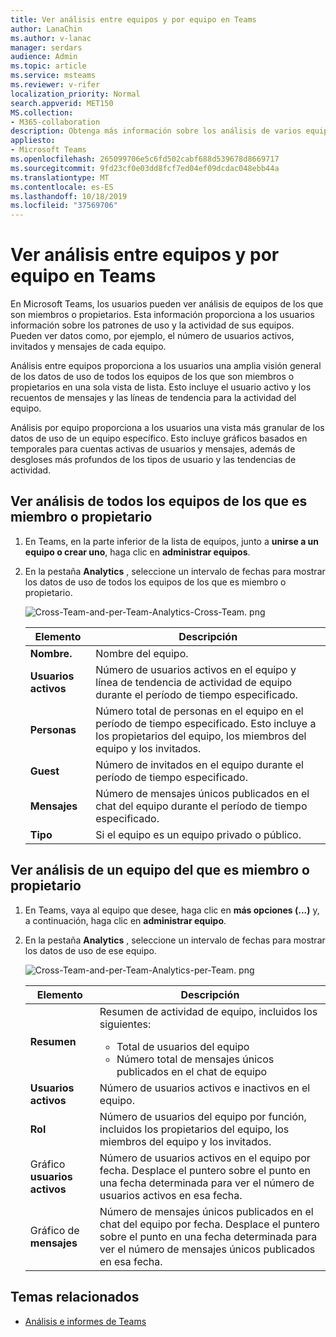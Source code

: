 ```yaml
---
title: Ver análisis entre equipos y por equipo en Teams
author: LanaChin
ms.author: v-lanac
manager: serdars
audience: Admin
ms.topic: article
ms.service: msteams
ms.reviewer: v-rifer
localization_priority: Normal
search.appverid: MET150
MS.collection:
- M365-collaboration
description: Obtenga más información sobre los análisis de varios equipos y los análisis por equipo, lo que permite a los usuarios ver los datos de uso de los equipos de los que son miembros.
appliesto:
- Microsoft Teams
ms.openlocfilehash: 265099706e5c6fd502cabf688d539678d8669717
ms.sourcegitcommit: 9fd23cf0e03dd8fcf7ed04ef09dcdac048ebb44a
ms.translationtype: MT
ms.contentlocale: es-ES
ms.lasthandoff: 10/18/2019
ms.locfileid: "37569706"
---
```

# <a name="view-cross-team-and-per-team-analytics-in-teams"></a>Ver análisis entre equipos y por equipo en Teams

En Microsoft Teams, los usuarios pueden ver análisis de equipos de los que son miembros o propietarios. Esta información proporciona a los usuarios información sobre los patrones de uso y la actividad de sus equipos. Pueden ver datos como, por ejemplo, el número de usuarios activos, invitados y mensajes de cada equipo.

Análisis entre equipos proporciona a los usuarios una amplia visión general de los datos de uso de todos los equipos de los que son miembros o propietarios en una sola vista de lista. Esto incluye el usuario activo y los recuentos de mensajes y las líneas de tendencia para la actividad del equipo.  

Análisis por equipo proporciona a los usuarios una vista más granular de los datos de uso de un equipo específico. Esto incluye gráficos basados en temporales para cuentas activas de usuarios y mensajes, además de desgloses más profundos de los tipos de usuario y las tendencias de actividad.

## <a name="view-analytics-for-all-teams-that-youre-a-member-or-owner-of"></a>Ver análisis de todos los equipos de los que es miembro o propietario

1. En Teams, en la parte inferior de la lista de equipos, junto a **unirse a un equipo o crear uno**, haga clic en **administrar equipos**.
2. En la pestaña **Analytics** , seleccione un intervalo de fechas para mostrar los datos de uso de todos los equipos de los que es miembro o propietario.

    ![Cross-Team-and-per-Team-Analytics-Cross-Team. png](../media/cross-team-and-per-team-analytics-cross-team.png)

    |Elemento |Descripción  |
    |--------|-------------|
    |**Nombre.**   |Nombre del equipo. |
    |**Usuarios activos**   |Número de usuarios activos en el equipo y línea de tendencia de actividad de equipo durante el período de tiempo especificado.
    |**Personas**   |Número total de personas en el equipo en el período de tiempo especificado. Esto incluye a los propietarios del equipo, los miembros del equipo y los invitados.|
    |**Guest**   |Número de invitados en el equipo durante el período de tiempo especificado. |
    |**Mensajes**   |Número de mensajes únicos publicados en el chat del equipo durante el período de tiempo especificado. |
    |**Tipo**   |Si el equipo es un equipo privado o público.|

## <a name="view-analytics-for-a-team-that-youre-a-member-or-owner-of"></a>Ver análisis de un equipo del que es miembro o propietario

1. En Teams, vaya al equipo que desee, haga clic en **más opciones (...)** y, a continuación, haga clic en **administrar equipo**.  
2. En la pestaña **Analytics** , seleccione un intervalo de fechas para mostrar los datos de uso de ese equipo.  

    ![Cross-Team-and-per-Team-Analytics-per-Team. png](../media/cross-team-and-per-team-analytics-per-team.png)

    |Elemento |Descripción  |
    |--------|-------------|
    |**Resumen**   |Resumen de actividad de equipo, incluidos los siguientes:<ul><li>Total de usuarios del equipo</li> <li> Número total de mensajes únicos publicados en el chat de equipo </li> </ul> |
    |**Usuarios activos**   |Número de usuarios activos e inactivos en el equipo.|
    |**Rol**   |Número de usuarios del equipo por función, incluidos los propietarios del equipo, los miembros del equipo y los invitados.|
    |Gráfico **usuarios activos**  |Número de usuarios activos en el equipo por fecha. Desplace el puntero sobre el punto en una fecha determinada para ver el número de usuarios activos en esa fecha.|
    |Gráfico de **mensajes**  |Número de mensajes únicos publicados en el chat del equipo por fecha. Desplace el puntero sobre el punto en una fecha determinada para ver el número de mensajes únicos publicados en esa fecha.|

## <a name="related-topics"></a>Temas relacionados

- [Análisis e informes de Teams](teams-reporting-reference.md)